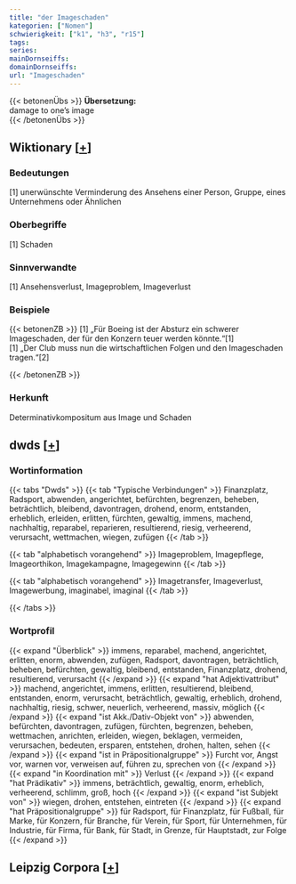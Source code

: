 ```yaml
---
title: "der Imageschaden"
kategorien: ["Nomen"]
schwierigkeit: ["k1", "h3", "r15"]
tags:
series:
mainDornseiffs:
domainDornseiffs:
url: "Imageschaden"
---
```


{{< betonenÜbs >}}
**Übersetzung:**  
damage to one’s image  
{{< /betonenÜbs >}}

## Wiktionary [[+](https://de.wiktionary.org/wiki/Imageschaden)]

### Bedeutungen
[1] unerwünschte Verminderung des Ansehens einer Person, Gruppe, eines Unternehmens oder Ähnlichen  

### Oberbegriffe
[1] Schaden  

### Sinnverwandte
[1] Ansehensverlust, Imageproblem, Imageverlust  

### Beispiele
{{< betonenZB >}}
[1] „Für Boeing ist der Absturz ein schwerer Imageschaden, der für den Konzern teuer werden könnte.“[1]  
[1] „Der Club muss nun die wirtschaftlichen Folgen und den Imageschaden tragen.“[2]  

{{< /betonenZB >}}
### Herkunft
Determinativkompositum aus Image und Schaden  



## dwds [[+](https://www.dwds.de/wb/Imageschaden)]

### Wortinformation
{{< tabs "Dwds" >}}
{{< tab "Typische Verbindungen" >}}
Finanzplatz, Radsport, abwenden, angerichtet, befürchten, begrenzen, beheben, beträchtlich, bleibend, davontragen, drohend, enorm, entstanden, erheblich, erleiden, erlitten, fürchten, gewaltig, immens, machend, nachhaltig, reparabel, reparieren, resultierend, riesig, verheerend, verursacht, wettmachen, wiegen, zufügen
{{< /tab >}}

{{< tab "alphabetisch vorangehend" >}}
Imageproblem, Imagepflege, Imageorthikon, Imagekampagne, Imagegewinn
{{< /tab >}}

{{< tab "alphabetisch vorangehend" >}}
Imagetransfer, Imageverlust, Imagewerbung, imaginabel, imaginal
{{< /tab >}}

{{< /tabs >}}

### Wortprofil
{{< expand "Überblick" >}} immens, reparabel, machend, angerichtet, erlitten, enorm, abwenden, zufügen, Radsport, davontragen, beträchtlich, beheben, befürchten, gewaltig, bleibend, entstanden, Finanzplatz, drohend, resultierend, verursacht {{< /expand >}}
{{< expand "hat Adjektivattribut" >}} machend, angerichtet, immens, erlitten, resultierend, bleibend, entstanden, enorm, verursacht, beträchtlich, gewaltig, erheblich, drohend, nachhaltig, riesig, schwer, neuerlich, verheerend, massiv, möglich {{< /expand >}}
{{< expand "ist Akk./Dativ-Objekt von" >}} abwenden, befürchten, davontragen, zufügen, fürchten, begrenzen, beheben, wettmachen, anrichten, erleiden, wiegen, beklagen, vermeiden, verursachen, bedeuten, ersparen, entstehen, drohen, halten, sehen {{< /expand >}}
{{< expand "ist in Präpositionalgruppe" >}} Furcht vor, Angst vor, warnen vor, verweisen auf, führen zu, sprechen von {{< /expand >}}
{{< expand "in Koordination mit" >}} Verlust {{< /expand >}}
{{< expand "hat Prädikativ" >}} immens, beträchtlich, gewaltig, enorm, erheblich, verheerend, schlimm, groß, hoch {{< /expand >}}
{{< expand "ist Subjekt von" >}} wiegen, drohen, entstehen, eintreten {{< /expand >}}
{{< expand "hat Präpositionalgruppe" >}} für Radsport, für Finanzplatz, für Fußball, für Marke, für Konzern, für Branche, für Verein, für Sport, für Unternehmen, für Industrie, für Firma, für Bank, für Stadt, in Grenze, für Hauptstadt, zur Folge {{< /expand >}}

## Leipzig Corpora [[+](https://corpora.uni-leipzig.de/en/res?word=Imageschaden&corpusId=deu_newscrawl-public_2018)]

